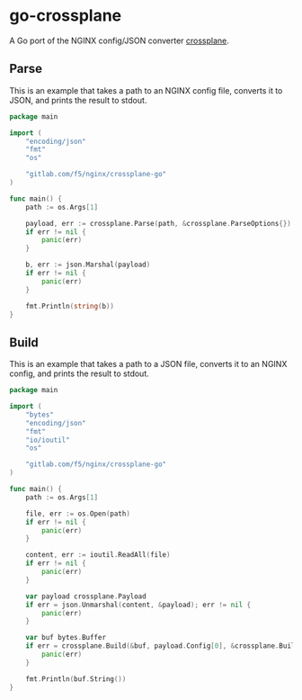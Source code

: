 # go-crossplane
A  Go port of the NGINX config/JSON converter [crossplane](https://github.com/nginxinc/crossplane).

## Parse
This is an example that takes a path to an NGINX config file, converts it to JSON, and prints the result to stdout.
```go
package main

import (
	"encoding/json"
	"fmt"
	"os"

	"gitlab.com/f5/nginx/crossplane-go"
)

func main() {
	path := os.Args[1]

	payload, err := crossplane.Parse(path, &crossplane.ParseOptions{})
	if err != nil {
		panic(err)
	}

	b, err := json.Marshal(payload)
	if err != nil {
		panic(err)
	}

	fmt.Println(string(b))
}
```

## Build
This is an example that takes a path to a JSON file, converts it to an NGINX config, and prints the result to stdout.
```go
package main

import (
	"bytes"
	"encoding/json"
	"fmt"
	"io/ioutil"
	"os"

	"gitlab.com/f5/nginx/crossplane-go"
)

func main() {
	path := os.Args[1]

	file, err := os.Open(path)
	if err != nil {
		panic(err)
	}

	content, err := ioutil.ReadAll(file)
	if err != nil {
		panic(err)
	}

	var payload crossplane.Payload
	if err = json.Unmarshal(content, &payload); err != nil {
		panic(err)
	}

	var buf bytes.Buffer
	if err = crossplane.Build(&buf, payload.Config[0], &crossplane.BuildOptions{}); err != nil {
		panic(err)
	}

	fmt.Println(buf.String())
}
```
